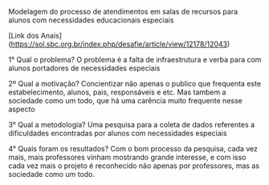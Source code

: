 Modelagem do processo de atendimentos em salas de recursos para alunos com necessidades educacionais especiais

[Link dos Anais] (https://sol.sbc.org.br/index.php/desafie/article/view/12178/12043)

1° Qual o problema?
O problema é a falta de infraestrutura e verba para com alunos portadores de necessidades especiais

2º Qual a motivação?
Concientizar não apenas o publico que frequenta este estabelecimento, alunos, pais, responsáveis e etc. Mas tambem a sociedade como um todo, que há uma carência muito frequente nesse aspecto

3° Qual a metodologia?
Uma pesquisa para a coleta de dados referentes a dificuldades encontradas por alunos com necessidades especiais

4° Quais foram os resultados?
Com o bom processo da pesquisa, cada vez mais, mais professores vinham mostrando grande interesse, e com isso cada vez mais o projeto é reconhecido não apenas por professores, mas as sociedade como um todo. 
